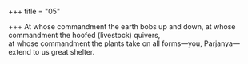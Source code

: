 +++
title = "05"

+++
At whose commandment the earth bobs up and down, at whose  commandment the hoofed (livestock) quivers,  
at whose commandment the plants take on all forms—you, Parjanya— extend to us great shelter.  